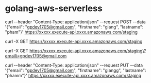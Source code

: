 # golang-aws-serverless

curl --header "Content-Type: application/json" --request POST --data '{"email": "gpdev1705@gmail.com", "firstname": "giang", "lastname": "pham"}' https://xxxxx.execute-api.xxxx.amazonaws.com/staging

curl -X GET https://xxxxx.execute-api.xxxx.amazonaws.com/staging

curl -X GET https://xxxxx.execute-api.xxxx.amazonaws.com/staging\?email\=gpdev1705@gmail.com

curl --header "Content-Type: application/json" --request PUT --data '{"email": "gpdev1705@gmail.com", "firstname": "giangg", "lastname": "phamm"}' https://xxxxx.execute-api.xxxx.amazonaws.com/staging